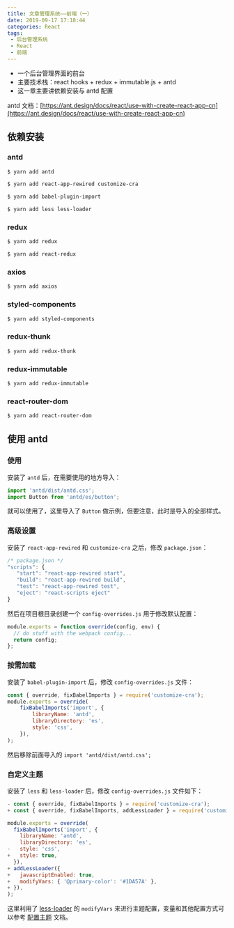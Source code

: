 ```yaml
---
title: 文章管理系统——前端（一）
date: 2019-09-17 17:18:44
categories: React
tags:
 - 后台管理系统
 - React
 - 前端
---
```


- 一个后台管理界面的前台
- 主要技术栈：react hooks + redux + immutable.js + antd
- 这一章主要讲依赖安装与 antd 配置

<!--more-->

antd 文档：[https://ant.design/docs/react/use-with-create-react-app-cn](https://ant.design/docs/react/use-with-create-react-app-cn)

## 依赖安装

### antd

```bash
$ yarn add antd
```

```bash
$ yarn add react-app-rewired customize-cra
```

```bash
$ yarn add babel-plugin-import
```

```bash
$ yarn add less less-loader
```

### redux

```bash
$ yarn add redux
```

```bash
$ yarn add react-redux
```

### axios

```bash
$ yarn add axios
```

### styled-components

```bash
$ yarn add styled-components
```

### redux-thunk

```bash
$ yarn add redux-thunk
```

### redux-immutable

```bash
$ yarn add redux-immutable
```

### react-router-dom

```bash
$ yarn add react-router-dom
```

## 使用 antd

### 使用

安装了 `antd` 后，在需要使用的地方导入：

```js
import 'antd/dist/antd.css';
import Button from 'antd/es/button';
```

就可以使用了，这里导入了 `Button` 做示例，但要注意，此时是导入的全部样式。

### 高级设置

安装了 `react-app-rewired` 和 `customize-cra` 之后，修改 `package.json`：

```js
/* package.json */
"scripts": {
   "start": "react-app-rewired start",
   "build": "react-app-rewired build",
   "test": "react-app-rewired test",
   "eject": "react-scripts eject"
}
```

然后在项目根目录创建一个 `config-overrides.js` 用于修改默认配置：

```js
module.exports = function override(config, env) {
  // do stuff with the webpack config...
  return config;
};
```

### 按需加载

安装了 `babel-plugin-import` 后，修改 `config-overrides.js` 文件：

```js
const { override, fixBabelImports } = require('customize-cra');
module.exports = override(
    fixBabelImports('import', {
        libraryName: 'antd',
        libraryDirectory: 'es',
        style: 'css',
    }),
);
```

然后移除前面导入的 `import 'antd/dist/antd.css';`

### 自定义主题

安装了 `less` 和 `less-loader` 后，修改 `config-overrides.js` 文件如下：

```js
- const { override, fixBabelImports } = require('customize-cra');
+ const { override, fixBabelImports, addLessLoader } = require('customize-cra');

module.exports = override(
  fixBabelImports('import', {
    libraryName: 'antd',
    libraryDirectory: 'es',
-   style: 'css',
+   style: true,
  }),
+ addLessLoader({
+   javascriptEnabled: true,
+   modifyVars: { '@primary-color': '#1DA57A' },
+ }),
);
```

这里利用了 [less-loader](https://github.com/webpack/less-loader#less-options) 的 `modifyVars` 来进行主题配置，变量和其他配置方式可以参考 [配置主题](https://ant.design/docs/react/customize-theme-cn) 文档。

